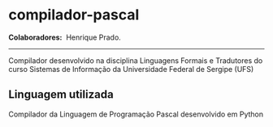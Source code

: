 # compilador-pascal

**Colaboradores:**  Henrique Prado.
***

Compilador desenvolvido na disciplina Linguagens Formais e Tradutores do curso Sistemas de Informação da Universidade Federal de Sergipe (UFS)


## Linguagem utilizada
Compilador da Linguagem de Programação Pascal desenvolvido em Python
